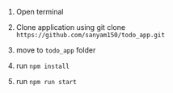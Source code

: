 1) Open terminal

2) Clone application using 
git clone 
`https://github.com/sanyam150/todo_app.git`

3) move to `todo_app` folder

4) run `npm install`

5) run `npm run start`